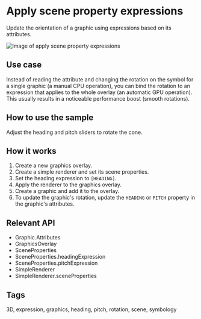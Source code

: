 # Apply scene property expressions

Update the orientation of a graphic using expressions based on its attributes.

![Image of apply scene property expressions](apply-scene-property-expressions.jpg)

## Use case

Instead of reading the attribute and changing the rotation on the symbol for a single graphic (a manual CPU operation), you can bind the rotation to an expression that applies to the whole overlay (an automatic GPU operation). This usually results in a noticeable performance boost (smooth rotations).

## How to use the sample

Adjust the heading and pitch sliders to rotate the cone.

## How it works

1. Create a new graphics overlay.
2. Create a simple renderer and set its scene properties.
3. Set the heading expression to `[HEADING]`.
4. Apply the renderer to the graphics overlay.
5. Create a graphic and add it to the overlay.
6. To update the graphic's rotation, update the `HEADING` or `PITCH` property in the graphic's attributes.

## Relevant API

* Graphic.Attributes
* GraphicsOverlay
* SceneProperties
* SceneProperties.headingExpression
* SceneProperties.pitchExpression
* SimpleRenderer
* SimpleRenderer.sceneProperties

## Tags

3D, expression, graphics, heading, pitch, rotation, scene, symbology
